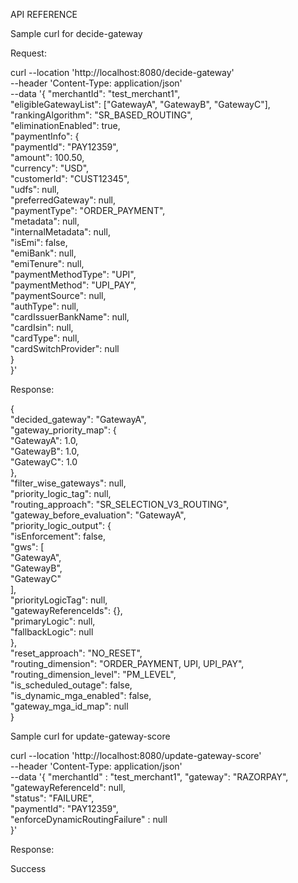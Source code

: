 API REFERENCE

Sample curl for decide-gateway

Request:

curl --location 'http://localhost:8080/decide-gateway' \
--header 'Content-Type: application/json' \
--data '{ 
        "merchantId": "test_merchant1",<br>
        "eligibleGatewayList": ["GatewayA", "GatewayB", "GatewayC"],<br>
        "rankingAlgorithm": "SR_BASED_ROUTING",<br>
        "eliminationEnabled": true,<br>
        "paymentInfo": {<br>
            "paymentId": "PAY12359",<br>
            "amount": 100.50,<br>
            "currency": "USD",<br>
            "customerId": "CUST12345",<br>
            "udfs": null,<br>
            "preferredGateway": null,<br>
            "paymentType": "ORDER_PAYMENT",<br>
            "metadata": null,<br>
            "internalMetadata": null,<br>
            "isEmi": false,<br>
            "emiBank": null,<br>
            "emiTenure": null,<br>
            "paymentMethodType": "UPI",<br>
            "paymentMethod": "UPI_PAY",<br>
            "paymentSource": null,<br>
            "authType": null,<br>
            "cardIssuerBankName": null,<br>
            "cardIsin": null,<br>
            "cardType": null,<br>
            "cardSwitchProvider": null<br>
        }<br>
}'<br>

Response:

{<br>
    "decided_gateway": "GatewayA",<br>
    "gateway_priority_map": {<br>
        "GatewayA": 1.0,<br>
        "GatewayB": 1.0,<br>
        "GatewayC": 1.0<br>
    },<br>
    "filter_wise_gateways": null,<br>
    "priority_logic_tag": null,<br>
    "routing_approach": "SR_SELECTION_V3_ROUTING",<br>
    "gateway_before_evaluation": "GatewayA",<br>
    "priority_logic_output": {<br>
        "isEnforcement": false,<br>
        "gws": [<br>
            "GatewayA",<br>
            "GatewayB",<br>
            "GatewayC"<br>
        ],<br>
        "priorityLogicTag": null,<br>
        "gatewayReferenceIds": {},<br>
        "primaryLogic": null,<br>
        "fallbackLogic": null<br>
    },<br>
    "reset_approach": "NO_RESET",<br>
    "routing_dimension": "ORDER_PAYMENT, UPI, UPI_PAY",<br>
    "routing_dimension_level": "PM_LEVEL",<br>
    "is_scheduled_outage": false,<br>
    "is_dynamic_mga_enabled": false,<br>
    "gateway_mga_id_map": null<br>
}<br>


Sample curl for update-gateway-score<br>

curl --location 'http://localhost:8080/update-gateway-score' \
--header 'Content-Type: application/json' \
--data '{
  "merchantId" : "test_merchant1",
  "gateway": "RAZORPAY",<br>
  "gatewayReferenceId": null,<br>
  "status": "FAILURE",<br>
  "paymentId": "PAY12359",<br>
  "enforceDynamicRoutingFailure" : null<br>
}'
<br>

Response:

Success
